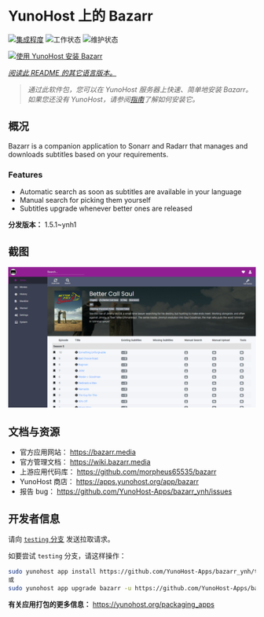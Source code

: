 <!--
注意：此 README 由 <https://github.com/YunoHost/apps/tree/master/tools/readme_generator> 自动生成
请勿手动编辑。
-->

# YunoHost 上的 Bazarr

[![集成程度](https://apps.yunohost.org/badge/integration/bazarr)](https://ci-apps.yunohost.org/ci/apps/bazarr/)
![工作状态](https://apps.yunohost.org/badge/state/bazarr)
![维护状态](https://apps.yunohost.org/badge/maintained/bazarr)

[![使用 YunoHost 安装 Bazarr](https://install-app.yunohost.org/install-with-yunohost.svg)](https://install-app.yunohost.org/?app=bazarr)

*[阅读此 README 的其它语言版本。](./ALL_README.md)*

> *通过此软件包，您可以在 YunoHost 服务器上快速、简单地安装 Bazarr。*  
> *如果您还没有 YunoHost，请参阅[指南](https://yunohost.org/install)了解如何安装它。*

## 概况

Bazarr is a companion application to Sonarr and Radarr that manages and downloads subtitles based on your requirements.

### Features

- Automatic search as soon as subtitles are available in your language
- Manual search for picking them yourself
- Subtitles upgrade whenever better ones are released


**分发版本：** 1.5.1~ynh1

## 截图

![Bazarr 的截图](./doc/screenshots/bazarr.png)

## 文档与资源

- 官方应用网站： <https://bazarr.media>
- 官方管理文档： <https://wiki.bazarr.media>
- 上游应用代码库： <https://github.com/morpheus65535/bazarr>
- YunoHost 商店： <https://apps.yunohost.org/app/bazarr>
- 报告 bug： <https://github.com/YunoHost-Apps/bazarr_ynh/issues>

## 开发者信息

请向 [`testing` 分支](https://github.com/YunoHost-Apps/bazarr_ynh/tree/testing) 发送拉取请求。

如要尝试 `testing` 分支，请这样操作：

```bash
sudo yunohost app install https://github.com/YunoHost-Apps/bazarr_ynh/tree/testing --debug
或
sudo yunohost app upgrade bazarr -u https://github.com/YunoHost-Apps/bazarr_ynh/tree/testing --debug
```

**有关应用打包的更多信息：** <https://yunohost.org/packaging_apps>
